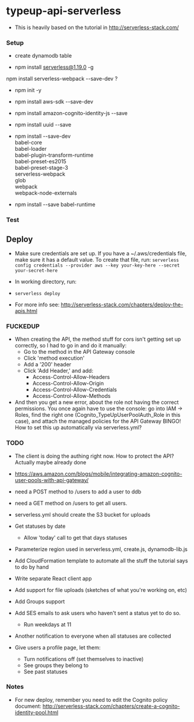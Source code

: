 # typeup-api-serverless

- This is heavily based on the tutorial in http://serverless-stack.com/

### Setup
- create dynamodb table

- npm install serverless@1.19.0 -g

npm install serverless-webpack --save-dev
?

- npm init -y
- npm install aws-sdk --save-dev

- npm install amazon-cognito-identity-js --save

- npm install uuid --save
- npm install --save-dev \
    babel-core \
    babel-loader \
    babel-plugin-transform-runtime \
    babel-preset-es2015 \
    babel-preset-stage-3 \
    serverless-webpack \
    glob \
    webpack \
    webpack-node-externals
- npm install --save babel-runtime

### Test

## Deploy
- Make sure credentials are set up. If you have a ~/.aws/credentials file, make sure it has a default value. To create that file, run:
`serverless config credentials --provider aws --key your-key-here --secret your-secret-here`

- In working directory, run:
- `serverless deploy`
- For more info see: http://serverless-stack.com/chapters/deploy-the-apis.html

### FUCKEDUP
- When creating the API, the method stuff for cors isn't getting set up correctly, so I had to go in and do it manually:
  - Go to the method in the API Gateway console
  - Click 'method execution'
  - Add a '200' header
  - Click 'Add Header,' and add:
    - Access-Control-Allow-Headers
    - Access-Control-Allow-Origin
    - Access-Control-Allow-Credentials
    - Access-Control-Allow-Methods
- And then you get a new error, about the role not having the correct permissions. You once again have to use the console: go into IAM -> Roles, find the right one (Cognito_TypeUpUserPoolAuth_Role in this case), and attach the managed policies for the API Gateway
BINGO! How to set this up automatically via serverless.yml?


### TODO


- The client is doing the authing right now. How to protect the API? Actually maybe already done
- https://aws.amazon.com/blogs/mobile/integrating-amazon-cognito-user-pools-with-api-gateway/

- need a POST method to /users to add a user to ddb
- need a GET method on /users to get all users.

- serverless.yml should create the S3 bucket for uploads
- Get statuses by date
  - Allow 'today' call to get that days statuses
- Parameterize region used in serverless.yml, create.js, dynamodb-lib.js
- Add CloudFormation template to automate all the stuff the tutorial says to do by hand
- Write separate React client app
- Add support for file uploads (sketches of what you're working on, etc)

- Add Groups support
- Add SES emails to ask users who haven't sent a status yet to do so.
  - Run weekdays at 11
- Another notification to everyone when all statuses are collected

- Give users a profile page, let them:
  - Turn notifications off (set themselves to inactive)
  - See groups they belong to
  - See past statuses

### Notes
- For new deploy, remember you need to edit the Cognito policy document:
http://serverless-stack.com/chapters/create-a-cognito-identity-pool.html

